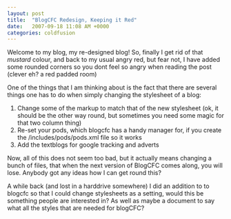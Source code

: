 ```yaml
---
layout: post
title:  "BlogCFC Redesign, Keeping it Red"
date:   2007-09-18 11:08 AM +0000
categories: coldfusion
---
```

Welcome to my blog, my re-designed blog! So, finally I get rid of that *mustard* colour, and back to my usual angry red, but fear not, I have added some rounded corners so you dont feel so angry when reading the post (clever eh? a red padded room)

One of the things that I am thinking about is the fact that there are several things one has to do when simply changing the stylesheet of a blog:<ol>
	<li>Change some of the markup to match that of the new stylesheet (ok, it should be the other way round, but sometimes you need some magic for that two column thing)</li>
	<li>Re-set your pods, which blogcfc has a handy manager for, if you create the /includes/pods/pods.xml file so it works</li>
	<li>Add the textblogs for google tracking and adverts</li>
</ol>

Now, all of this does not seem too bad, but it actually means changing a bunch of files, that when the next version of BlogCFC comes along, you will lose. Anybody got any ideas how I can get round this?

A while back (and lost in a harddrive somewhere) I did an addition to to blogcfc so that I could change stylesheets as a setting, would this be something people are interested in? As well as maybe a document to say what all the styles that are needed for blogCFC?
